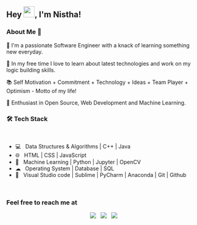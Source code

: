 ## Hey <img src="https://github.com/TheDudeThatCode/TheDudeThatCode/blob/master/Assets/Hi.gif" width="29px">, I'm Nistha!
<h3> About Me  🚀 </h3>
<p>
  🔭 I'm a passionate Software Engineer with a knack of learning something new everyday.
</p><p>
  📎 In my free time I love to learn about latest technologies and work on my logic building skills.
</p><p>
  📚 Self Motivation + Commitment + Technology + Ideas + Team Player + Optimism - Motto of my life!
</p><p>🌱 Enthusiast in Open Source, Web Development and Machine Learning.</p>
<h3>🛠 Tech Stack</h3>


<br>

- 💻  &nbsp; Data Structures & Algorithms | C++ | Java   
- 🌐  &nbsp; HTML | CSS | JavaScript
- 🐍  &nbsp; Machine Learning | Python | Jupyter | OpenCV
- ☁  &nbsp; Operating System | Database | SQL
- 🔧  &nbsp; Visual Studio code | Sublime | PyCharm | Anaconda | Git | Github


</br>



<h3> Feel free to reach me at </h3>

<p align="center">
&nbsp;  <a href="https://www.linkedin.com/in/nistha-gupta/"><img src="https://cdn.jsdelivr.net/npm/simple-icons@v3/icons/linkedin.svg"/></a>
&nbsp;  <a href="https://twitter.com/NisthaGupta7"><img src="https://cdn.jsdelivr.net/npm/simple-icons@v3/icons/twitter.svg"/></a>
&nbsp;  <a href="mailto:nisthagupta9@gmail.com"><img src="https://cdn.jsdelivr.net/npm/simple-icons@v3/icons/gmail.svg"/></a>

